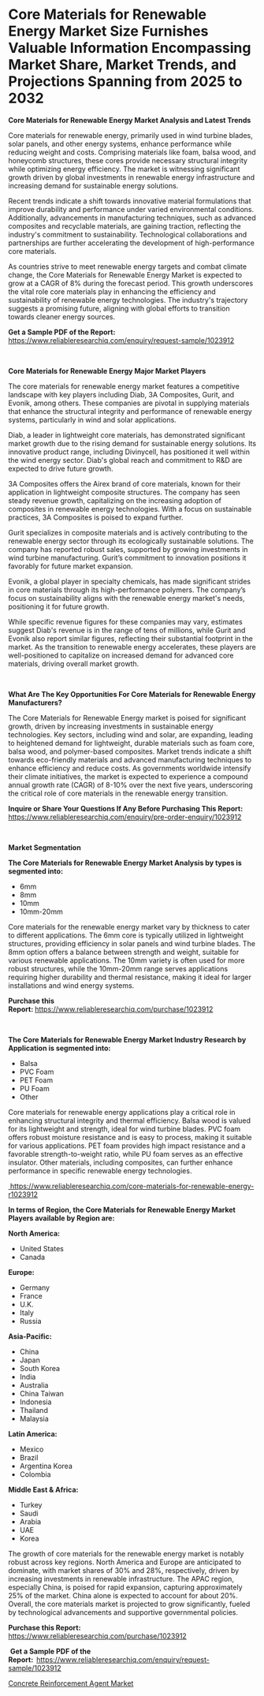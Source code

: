 <p><h1>Core Materials for Renewable Energy Market Size Furnishes Valuable Information Encompassing Market Share, Market Trends, and Projections Spanning from 2025 to 2032</h1></p><p><strong>Core Materials for Renewable Energy Market Analysis and Latest Trends</strong></p>
<p><p>Core materials for renewable energy, primarily used in wind turbine blades, solar panels, and other energy systems, enhance performance while reducing weight and costs. Comprising materials like foam, balsa wood, and honeycomb structures, these cores provide necessary structural integrity while optimizing energy efficiency. The market is witnessing significant growth driven by global investments in renewable energy infrastructure and increasing demand for sustainable energy solutions.</p><p>Recent trends indicate a shift towards innovative material formulations that improve durability and performance under varied environmental conditions. Additionally, advancements in manufacturing techniques, such as advanced composites and recyclable materials, are gaining traction, reflecting the industry's commitment to sustainability. Technological collaborations and partnerships are further accelerating the development of high-performance core materials.</p><p>As countries strive to meet renewable energy targets and combat climate change, the Core Materials for Renewable Energy Market is expected to grow at a CAGR of 8% during the forecast period. This growth underscores the vital role core materials play in enhancing the efficiency and sustainability of renewable energy technologies. The industry's trajectory suggests a promising future, aligning with global efforts to transition towards cleaner energy sources.</p></p>
<p><strong>Get a Sample PDF of the Report:&nbsp;</strong> <a href="https://www.reliableresearchiq.com/enquiry/request-sample/1023912?utm_campaign=3318&utm_medium=2&utm_source=Github&utm_content=ia&utm_term=07032025&utm_id=core-materials-for-renewable-energy">https://www.reliableresearchiq.com/enquiry/request-sample/1023912</a></p>
<p>&nbsp;</p>
<p><strong>Core Materials for Renewable Energy Major Market Players</strong></p>
<p><p>The core materials for renewable energy market features a competitive landscape with key players including Diab, 3A Composites, Gurit, and Evonik, among others. These companies are pivotal in supplying materials that enhance the structural integrity and performance of renewable energy systems, particularly in wind and solar applications.</p><p>Diab, a leader in lightweight core materials, has demonstrated significant market growth due to the rising demand for sustainable energy solutions. Its innovative product range, including Divinycell, has positioned it well within the wind energy sector. Diab's global reach and commitment to R&D are expected to drive future growth.</p><p>3A Composites offers the Airex brand of core materials, known for their application in lightweight composite structures. The company has seen steady revenue growth, capitalizing on the increasing adoption of composites in renewable energy technologies. With a focus on sustainable practices, 3A Composites is poised to expand further.</p><p>Gurit specializes in composite materials and is actively contributing to the renewable energy sector through its ecologically sustainable solutions. The company has reported robust sales, supported by growing investments in wind turbine manufacturing. Gurit’s commitment to innovation positions it favorably for future market expansion.</p><p>Evonik, a global player in specialty chemicals, has made significant strides in core materials through its high-performance polymers. The company’s focus on sustainability aligns with the renewable energy market's needs, positioning it for future growth.</p><p>While specific revenue figures for these companies may vary, estimates suggest Diab's revenue is in the range of tens of millions, while Gurit and Evonik also report similar figures, reflecting their substantial footprint in the market. As the transition to renewable energy accelerates, these players are well-positioned to capitalize on increased demand for advanced core materials, driving overall market growth.</p></p>
<p>&nbsp;</p>
<p><strong>What Are The Key Opportunities For Core Materials for Renewable Energy Manufacturers?</strong></p>
<p><p>The Core Materials for Renewable Energy market is poised for significant growth, driven by increasing investments in sustainable energy technologies. Key sectors, including wind and solar, are expanding, leading to heightened demand for lightweight, durable materials such as foam core, balsa wood, and polymer-based composites. Market trends indicate a shift towards eco-friendly materials and advanced manufacturing techniques to enhance efficiency and reduce costs. As governments worldwide intensify their climate initiatives, the market is expected to experience a compound annual growth rate (CAGR) of 8-10% over the next five years, underscoring the critical role of core materials in the renewable energy transition.</p></p>
<p><strong>Inquire or Share Your Questions If Any Before Purchasing This Report:</strong> <a href="https://www.reliableresearchiq.com/enquiry/pre-order-enquiry/1023912?utm_campaign=3318&utm_medium=2&utm_source=Github&utm_content=ia&utm_term=07032025&utm_id=core-materials-for-renewable-energy">https://www.reliableresearchiq.com/enquiry/pre-order-enquiry/1023912</a></p>
<p>&nbsp;</p>
<p><strong>Market Segmentation</strong></p>
<p><strong>The Core Materials for Renewable Energy Market Analysis by types is segmented into:</strong></p>
<p><ul><li>6mm</li><li>8mm</li><li>10mm</li><li>10mm-20mm</li></ul></p>
<p><p>Core materials for the renewable energy market vary by thickness to cater to different applications. The 6mm core is typically utilized in lightweight structures, providing efficiency in solar panels and wind turbine blades. The 8mm option offers a balance between strength and weight, suitable for various renewable applications. The 10mm variety is often used for more robust structures, while the 10mm-20mm range serves applications requiring higher durability and thermal resistance, making it ideal for larger installations and wind energy systems.</p></p>
<p><strong>Purchase this Report:&nbsp;</strong><a href="https://www.reliableresearchiq.com/purchase/1023912?utm_campaign=3318&utm_medium=2&utm_source=Github&utm_content=ia&utm_term=07032025&utm_id=core-materials-for-renewable-energy">https://www.reliableresearchiq.com/purchase/1023912</a></p>
<p>&nbsp;</p>
<p><strong>The Core Materials for Renewable Energy Market Industry Research by Application is segmented into:</strong></p>
<p><ul><li>Balsa</li><li>PVC Foam</li><li>PET Foam</li><li>PU Foam</li><li>Other</li></ul></p>
<p><p>Core materials for renewable energy applications play a critical role in enhancing structural integrity and thermal efficiency. Balsa wood is valued for its lightweight and strength, ideal for wind turbine blades. PVC foam offers robust moisture resistance and is easy to process, making it suitable for various applications. PET foam provides high impact resistance and a favorable strength-to-weight ratio, while PU foam serves as an effective insulator. Other materials, including composites, can further enhance performance in specific renewable energy technologies.</p></p>
<p><a href="https://www.reliableresearchiq.com/core-materials-for-renewable-energy-r1023912?utm_campaign=3318&utm_medium=2&utm_source=Github&utm_content=ia&utm_term=07032025&utm_id=core-materials-for-renewable-energy">&nbsp;https://www.reliableresearchiq.com/core-materials-for-renewable-energy-r1023912</a></p>
<p><strong>In terms of Region, the Core Materials for Renewable Energy Market Players available by Region are:</strong></p>
<p>
    <p> <strong> North America: </strong>
        <ul>
            <li>United States</li>
            <li>Canada</li>
        </ul>
        </p> 
    <p> <strong> Europe: </strong>
        <ul>
            <li>Germany</li>
            <li>France</li>
            <li>U.K.</li>
            <li>Italy</li>
            <li>Russia</li>
        </ul>
        </p> 
    <p> <strong> Asia-Pacific: </strong>
        <ul>
            <li>China</li>
            <li>Japan</li>
            <li>South Korea</li>
            <li>India</li>
            <li>Australia</li>
            <li>China Taiwan</li>
            <li>Indonesia</li>
            <li>Thailand</li>
            <li>Malaysia</li>
        </ul>
        </p> 
    <p> <strong> Latin America: </strong>
        <ul>
            <li>Mexico</li>
            <li>Brazil</li>
            <li>Argentina Korea</li>
            <li>Colombia</li>
        </ul>
        </p> 
    <p> <strong> Middle East & Africa: </strong>
        <ul>
            <li>Turkey</li>
            <li>Saudi</li>
            <li>Arabia</li>
            <li>UAE</li>
            <li>Korea</li>
        </ul>
    </p>
    </p>
<p><p>The growth of core materials for the renewable energy market is notably robust across key regions. North America and Europe are anticipated to dominate, with market shares of 30% and 28%, respectively, driven by increasing investments in renewable infrastructure. The APAC region, especially China, is poised for rapid expansion, capturing approximately 25% of the market. China alone is expected to account for about 20%. Overall, the core materials market is projected to grow significantly, fueled by technological advancements and supportive governmental policies.</p></p>
<p><strong>Purchase this Report: </strong><a href="https://www.reliableresearchiq.com/purchase/1023912?utm_campaign=3318&utm_medium=2&utm_source=Github&utm_content=ia&utm_term=07032025&utm_id=core-materials-for-renewable-energy">https://www.reliableresearchiq.com/purchase/1023912</a></p>
<p>&nbsp;<strong>Get a Sample PDF of the Report:&nbsp;&nbsp;</strong><a href="https://www.reliableresearchiq.com/enquiry/request-sample/1023912?utm_campaign=3318&utm_medium=2&utm_source=Github&utm_content=ia&utm_term=07032025&utm_id=core-materials-for-renewable-energy">https://www.reliableresearchiq.com/enquiry/request-sample/1023912</a></p>
<p><strong></strong></p>
<p><p><a href="https://github.com/beroxiluwaya/Market-Research-Report-List-1/blob/main/concrete-reinforcement-agent-market.md?utm_campaign=3318&utm_medium=2&utm_source=Github&utm_content=ia&utm_term=07032025&utm_id=core-materials-for-renewable-energy">Concrete Reinforcement Agent Market</a></p></p>